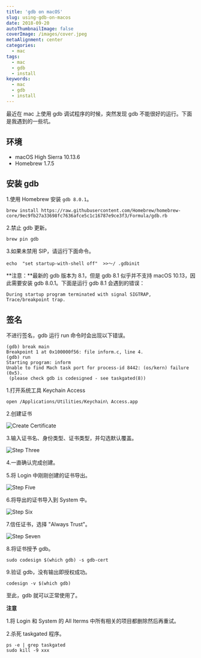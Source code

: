 ```yaml
---
title: 'gdb on macOS'
slug: using-gdb-on-macos
date: 2018-09-20
autoThumbnailImage: false
coverImage: /images/cover.jpeg
metaAlignment: center
categories:
  - mac
tags:
  - mac
  - gdb
  - install
keywords:
  - mac
  - gdb
  - install
---
```


最近在 mac 上使用 gdb 调试程序的时候，突然发现 gdb 不能很好的运行。下面是我遇到的一些坑。

<!--more-->

## 环境

- macOS High Sierra 10.13.6
- Homebrew 1.7.5

## 安装 gdb

1.使用 Homebrew 安装 `gdb 8.0.1`。

```shell
brew install https://raw.githubusercontent.com/Homebrew/homebrew-core/9ec9fb27a33698fc7636afce5c1c16787e9ce3f3/Formula/gdb.rb
```

2.禁止 gdb 更新。

```shell
brew pin gdb
```

3.如果未禁用 SIP，请运行下面命令。

```shell
echo  "set startup-with-shell off"  >>〜/ .gdbinit
```

**注意：**最新的 gdb 版本为 8.1，但是 gdb 8.1 似乎并不支持 macOS 10.13，因此需要安装 gdb 8.0.1。下面是运行 gdb 8.1 会遇到的错误：

```shell
During startup program terminated with signal SIGTRAP, Trace/breakpoint trap.
```

## 签名

不进行签名，gdb 运行 run 命令时会出现以下错误。

```shell
(gdb) break main
Breakpoint 1 at 0x100000f56: file inform.c, line 4.
(gdb) run
Starting program: inform
Unable to find Mach task port for process-id 8442: (os/kern) failure (0x5).
 (please check gdb is codesigned - see taskgated(8))
```

1.打开系统工具 Keychain Access

```shell
open /Applications/Utilities/Keychain\ Access.app
```

2.创建证书

![Create Certificate](images/2018/09/create-certificate.png)

3.输入证书名、身份类型、证书类型，并勾选默认覆盖。

![Step Three](images/2018/09/create-certificate-step-one.png)

4.一直确认完成创建。

5.将 Login 中刚刚创建的证书导出。

![Step Five](images/2018/09/create-certificate-step-two.png)

6.将导出的证书导入到 System 中。

![Step Six](images/2018/09/create-certificate-step-three.png)

7.信任证书，选择 "Always Trust"。

![Step Seven](images/2018/09/create-certificate-step-four.png)

8.将证书授予 gdb。

```shell
sudo codesign $(which gdb) -s gdb-cert
```

9.验证 gdb，没有输出即授权成功。

```shell
codesign -v $(which gdb)
```

至此，gdb 就可以正常使用了。

**注意**

1.将 Login 和 System 的 All Iterms 中所有相关的项目都删除然后再重试。

2.杀死 taskgated 程序。

```shell
ps -e | grep taskgated
sudo kill -9 xxx
```
